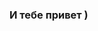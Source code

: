 ### И тебе привет )



<!--
**Bafomet666/Bafomet666** is a ✨ _special_ ✨ repository because its `README.md` (this file) appears on your GitHub profile.

Добро пожаловать ко мне на github, здесь вы можете увидеть полноценные инструменты и демо версии платных.

- 🔭 I’m currently working on ...
- 🌱 I’m currently learning ...
- 👯 I’m looking to collaborate on ...
- 🤔 I’m looking for help with ...
- 💬 Ask me about ...
- 📫 How to reach me: ...
- 😄 Pronouns: ...
- ⚡ Fun fact: ...
-->
